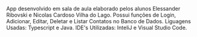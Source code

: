 App desenvolvido em sala de aula elaborado pelos alunos Elessander Ribovski e Nicolas Cardoso Vilha do Lago.
Possui funções de Login, Adicionar, Editar, Deletar e Listar Contatos no Banco de Dados.
Liguagens Usadas: Typescript e Java.
IDE's Utilizadas: InteliJ e Visual Studio Code.
